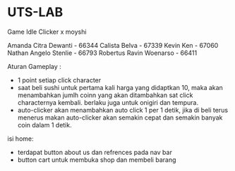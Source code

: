 # UTS-LAB
Game Idle Clicker x moyshi

Amanda Citra Dewanti    - 66344
Calista Belva           - 67339
Kevin Ken               - 67060
Nathan Angelo Stenlie   - 66793
Robertus Ravin Woenarso - 66411

Aturan Gameplay : 
- 1 point setiap click character
- saat beli sushi untuk pertama kali harga yang didaptkan 10, maka akan menambahkan jumlh coinn yang akan ditambahkan sat click characternya  kembali. berlaku juga untuk onigiri dan tempura.
- auto-clicker akan menambahkan auto click 1 per 1 detik, jika di beli terus menerus makan auto-clicker akan semakin cepat dan semakin banyak coin dalam 1 detik.

isi home:
- terdapat button about us dan refrences pada nav bar
- button cart untuk membuka shop dan membeli barang
